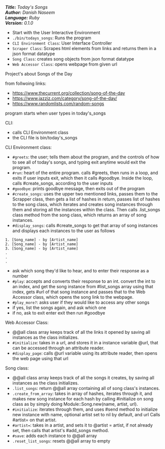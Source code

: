 ***Title:** Today's Songs* <br />
***Author:** Danish Naseem* <br />
***Language:** Ruby* <br />
***Version:** 0.1.0*

- Start with the User Interactive Environment
- `./bin/todays_songs`: Runs the program
- `CLI Environment Class`: User Interface Controller
- `Scraper Class`: Scrapes html elements from links and returns them in a json format datatype
- `Song Class`: creates song objects from json format datatype
- `Web Accessor Class`: opens webpage from given url

Project's about Songs of the Day

from follwoing links:

- <https://www.thecurrent.org/collection/song-of-the-day>
- <https://www.jazziz.com/category/song-of-the-day/>
- <https://www.randomlists.com/random-songs>

program starts when user types in today's_songs

CLI:

- calls CLI Environment class
- the CLI file is bin/today's_songs

CLI Environment class:

- `#greets`: the user; tells them about the program, and the controls of how to see all of today's songs, and typing exit anytime
  would exit the program.
- `#run`: heart of the entire program. calls #greets, then runs in a loop, and exits if user inputs exit, which then it calls #goodbye. Inside the loop, calls #create_songs, according to the user inputs
- `#goodbye`:  prints goodbye message, then exits out of the program
- `#create_songs`: uses the upper two mentioned links,
  passes them to the Scrapper class, then gets a list of hashes in return, passes list of hashes to the song class, which iterates and creates song instances through them and storing all the instances within the class. Then calls .list_songs class method from the song class, which returns an array of song instances.
- `#display_songs`: calls #create_songs to get that array of song instances and displays each instances to the user as follows

```
1. [Song_name] - by [Artist_name]
2. [Song_name] - by [Artist_name]
3. [Song_name] - by [Artist_name]
.
.
.
```

- ask which song they'd like to hear, and to enter their response as a number
- `#play`: accepts and converts their response to an int.
  convert the int to an index, and get the song instance from #list_songs array using that index, gets #url of that song instance and passes that to the Web Accessor class, which opens the song link to the webpage.
- `#play_more?`: asks user if they would like to access any other songs
- if yes, list the songs again, and ask which one
- if no, ask to exit enter exit then run #goodbye

Web Accessor Class:

- @@all class array keeps track of all the links it opened by saving all instances as the class initializes.
- `#initialize`: takes in a url, and stores it in a instance variable @url, that can be accessed through an attribute reader.
- `#display_page`: calls @url variable using its attribute reader, then opens the web page using that url

Song class:

- @@all class array keeps track of all the songs it creates, by saving all instances as the class initializes.
- `.list_songs`: return @@all array containing all of song class's instances.
- `.create_from_array`: takes in array of hashes, iterates through it, and makes new song instance for each hash by calling #initialize on song class as by simply doing Module::Song.new(name, artist, url).
- `#initialize`: iterates through them, and uses #send method to initialize new instance with name, optional artist set to nil by default, and url Calls #artist= on that artist.
- `#artist=`: takes in a artist, and sets it to @artist = artist, if not already set, then calls that artist's #add_songs method.
- `#save`: adds each instance to @@all array
- `.reset_list_songs`: resets @@all array to empty
